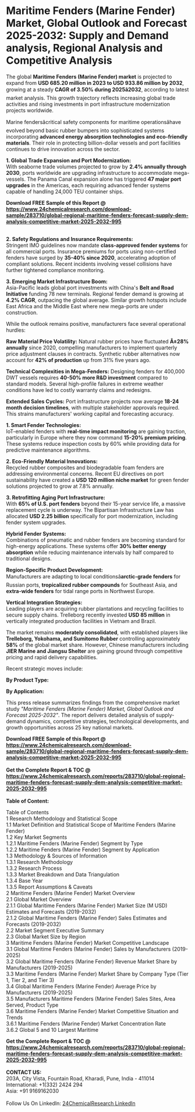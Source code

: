 <h1>Maritime Fenders (Marine Fender) Market, Global Outlook and Forecast 2025-2032: Supply and Demand analysis, Regional Analysis and Competitive Analysis</h1><p>The global <strong>Maritime Fenders (Marine Fender) market</strong> is projected to expand from <strong>USD 685.20 million in 2023 to USD 933.86 million by 2032</strong>, growing at a steady <strong>CAGR of 3.50% during 2025â2032</strong>, according to latest market analysis. This growth trajectory reflects increasing global trade activities and rising investments in port infrastructure modernization projects worldwide.</p><p>Marine fendersâcritical safety components for maritime operationsâhave evolved beyond basic rubber bumpers into sophisticated systems incorporating <strong>advanced energy absorption technologies and eco-friendly materials</strong>. Their role in protecting billion-dollar vessels and port facilities continues to drive innovation across the sector.</p><p><strong>1. Global Trade Expansion and Port Modernization:</strong><br>
With seaborne trade volumes projected to grow by <strong>2.4% annually through 2030</strong>, ports worldwide are upgrading infrastructure to accommodate mega-vessels. The Panama Canal expansion alone has triggered <strong>47 major port upgrades</strong> in the Americas, each requiring advanced fender systems capable of handling 24,000 TEU container ships.</p><div><b>Download FREE Sample of this Report @ 
            <a href="https://www.24chemicalresearch.com/download-sample/283710/global-regional-maritime-fenders-forecast-supply-dem-analysis-competitive-market-2025-2032-995">
            https://www.24chemicalresearch.com/download-sample/283710/global-regional-maritime-fenders-forecast-supply-dem-analysis-competitive-market-2025-2032-995</a></b></div><br><p><strong>2. Safety Regulations and Insurance Requirements:</strong><br>
Stringent IMO guidelines now mandate <strong>class-approved fender systems</strong> for all commercial ports. Insurance premiums for ports using non-certified fenders have surged by <strong>35-40% since 2020</strong>, accelerating adoption of compliant solutions. Recent incidents involving vessel collisions have further tightened compliance monitoring.</p><p><strong>3. Emerging Market Infrastructure Boom:</strong><br>
Asia-Pacific leads global port investments with China's <strong>Belt and Road Initiative</strong> funding 78 new terminals. Regional fender demand is growing at <strong>4.2% CAGR</strong>, outpacing the global average. Similar growth hotspots include East Africa and the Middle East where new mega-ports are under construction.</p><p>While the outlook remains positive, manufacturers face several operational hurdles:</p><p><strong>Raw Material Price Volatility:</strong> Natural rubber prices have fluctuated <strong>Â±28% annually</strong> since 2020, compelling manufacturers to implement quarterly price adjustment clauses in contracts. Synthetic rubber alternatives now account for <strong>42% of production</strong> up from 31% five years ago.</p><p><strong>Technical Complexities in Mega-Fenders:</strong> Designing fenders for 400,000 DWT vessels requires <strong>40-50% more R&amp;D investment</strong> compared to standard models. Several high-profile failures in extreme weather conditions have led to costly warranty claims and redesigns.</p><p><strong>Extended Sales Cycles:</strong> Port infrastructure projects now average <strong>18-24 month decision timelines</strong>, with multiple stakeholder approvals required. This strains manufacturers' working capital and forecasting accuracy.</p><p><strong>1. Smart Fender Technologies:</strong><br>
IoT-enabled fenders with <strong>real-time impact monitoring</strong> are gaining traction, particularly in Europe where they now command <strong>15-20% premium pricing</strong>. These systems reduce inspection costs by 60% while providing data for predictive maintenance algorithms.</p><p><strong>2. Eco-Friendly Material Innovations:</strong><br>
Recycled rubber composites and biodegradable foam fenders are addressing environmental concerns. Recent EU directives on port sustainability have created a <strong>USD 120 million niche market</strong> for green fender solutions projected to grow at 7.8% annually.</p><p><strong>3. Retrofitting Aging Port Infrastructure:</strong><br>
With <strong>65% of U.S. port fenders</strong> beyond their 15-year service life, a massive replacement cycle is underway. The Bipartisan Infrastructure Law has allocated <strong>USD 2.25 billion</strong> specifically for port modernization, including fender system upgrades.</p><p><strong>Hybrid Fender Systems:</strong><br>
	Combinations of pneumatic and rubber fenders are becoming standard for high-energy applications. These systems offer <strong>30% better energy absorption</strong> while reducing maintenance intervals by half compared to traditional designs.</p><p><strong>Region-Specific Product Development:</strong><br>
	Manufacturers are adapting to local conditionsâ<strong>arctic-grade fenders</strong> for Russian ports, <strong>tropicalized rubber compounds</strong> for Southeast Asia, and <strong>extra-wide fenders</strong> for tidal range ports in Northwest Europe.</p><p><strong>Vertical Integration Strategies:</strong><br>
	Leading players are acquiring rubber plantations and recycling facilities to secure supply chains. Trelleborg recently invested <strong>USD 85 million</strong> in vertically integrated production facilities in Vietnam and Brazil.</p><p>The market remains <strong>moderately consolidated</strong>, with established players like <strong>Trelleborg, Yokohama, and Sumitomo Rubber</strong> controlling approximately <strong>58%</strong> of the global market share. However, Chinese manufacturers including <strong>JIER Marine and Jiangsu Shelter</strong> are gaining ground through competitive pricing and rapid delivery capabilities.</p><p>Recent strategic moves include:</p><p><strong>By Product Type:</strong></p><p><strong>By Application:</strong></p><p>This press release summarizes findings from the comprehensive market study <em>"Maritime Fenders (Marine Fender) Market, Global Outlook and Forecast 2025-2032"</em>. The report delivers detailed analysis of supply-demand dynamics, competitive strategies, technological developments, and growth opportunities across 25 key national markets.</p><div><b>Download FREE Sample of this Report @ 
            <a href="https://www.24chemicalresearch.com/download-sample/283710/global-regional-maritime-fenders-forecast-supply-dem-analysis-competitive-market-2025-2032-995">
            https://www.24chemicalresearch.com/download-sample/283710/global-regional-maritime-fenders-forecast-supply-dem-analysis-competitive-market-2025-2032-995</a></b></div><br><div><b>Get the Complete Report & TOC @ 
            <a href="https://www.24chemicalresearch.com/reports/283710/global-regional-maritime-fenders-forecast-supply-dem-analysis-competitive-market-2025-2032-995">
            https://www.24chemicalresearch.com/reports/283710/global-regional-maritime-fenders-forecast-supply-dem-analysis-competitive-market-2025-2032-995</a></b></div><br>
            <b>Table of Content:</b><p>Table of Contents<br />
1 Research Methodology and Statistical Scope<br />
1.1 Market Definition and Statistical Scope of Maritime Fenders (Marine Fender)<br />
1.2 Key Market Segments<br />
1.2.1 Maritime Fenders (Marine Fender) Segment by Type<br />
1.2.2 Maritime Fenders (Marine Fender) Segment by Application<br />
1.3 Methodology & Sources of Information<br />
1.3.1 Research Methodology<br />
1.3.2 Research Process<br />
1.3.3 Market Breakdown and Data Triangulation<br />
1.3.4 Base Year<br />
1.3.5 Report Assumptions & Caveats<br />
2 Maritime Fenders (Marine Fender) Market Overview<br />
2.1 Global Market Overview<br />
2.1.1 Global Maritime Fenders (Marine Fender) Market Size (M USD) Estimates and Forecasts (2019-2032)<br />
2.1.2 Global Maritime Fenders (Marine Fender) Sales Estimates and Forecasts (2019-2032)<br />
2.2 Market Segment Executive Summary<br />
2.3 Global Market Size by Region<br />
3 Maritime Fenders (Marine Fender) Market Competitive Landscape<br />
3.1 Global Maritime Fenders (Marine Fender) Sales by Manufacturers (2019-2025)<br />
3.2 Global Maritime Fenders (Marine Fender) Revenue Market Share by Manufacturers (2019-2025)<br />
3.3 Maritime Fenders (Marine Fender) Market Share by Company Type (Tier 1, Tier 2, and Tier 3)<br />
3.4 Global Maritime Fenders (Marine Fender) Average Price by Manufacturers (2019-2025)<br />
3.5 Manufacturers Maritime Fenders (Marine Fender) Sales Sites, Area Served, Product Type<br />
3.6 Maritime Fenders (Marine Fender) Market Competitive Situation and Trends<br />
3.6.1 Maritime Fenders (Marine Fender) Market Concentration Rate<br />
3.6.2 Global 5 and 10 Largest Maritime </p><div><b>Get the Complete Report & TOC @ 
            <a href="https://www.24chemicalresearch.com/reports/283710/global-regional-maritime-fenders-forecast-supply-dem-analysis-competitive-market-2025-2032-995">
            https://www.24chemicalresearch.com/reports/283710/global-regional-maritime-fenders-forecast-supply-dem-analysis-competitive-market-2025-2032-995</a></b></div><br><b>CONTACT US:</b><br>
            203A, City Vista, Fountain Road, Kharadi, Pune, India - 411014<br>
            International: +1(332) 2424 294<br>
            Asia: +91 9169162030 <br><br>
            Follow Us On LinkedIn: <a href="https://www.linkedin.com/company/24chemicalresearch/">24ChemicalResearch LinkedIn</a>